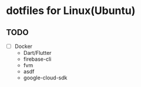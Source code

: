 # dotfiles for Linux(Ubuntu)

## TODO

- [ ] Docker
  - Dart/Flutter
  - firebase-cli
  - fvm
  - asdf
  - google-cloud-sdk
